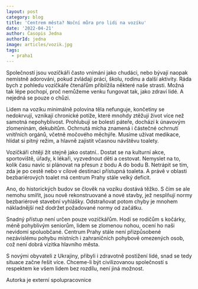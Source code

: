 ```yaml
---
layout: post
category: blog
title: 'Centrem města? Noční můra pro lidi na vozíku'
date: '2022-04-21'
author: Časopis Jedna
authorId: jedna
image: articles/vozik.jpg
tags:
  - praha1
---
```


Společností jsou vozíčkáři často vnímáni jako chudáci, nebo bývají naopak nemístně adorováni, pokud zvládají práci, školu, rodinu a další aktivity. Ráda bych z pohledu vozíčkáře čtenářům přiblížila některé naše strasti. Možná tak lépe pochopí, proč nemůžeme venku fungovat tak, jako zdraví lidé. A nejedná se pouze o chůzi.

Lidem na vozíku minimálně polovina těla nefunguje, končetiny se nedokrvují, vznikají chronické potíže, které mnohdy ztěžují život více než samotná nepohyblivost. Prohlubují se bolesti páteře, dochází k únavovým zlomeninám, dekubitům. Ochrnutá mícha znamená i částečné ochrnutí vnitřních orgánů, včetně močového měchýře. Musíme užívat medikace, hlídat si pitný režim, a hlavně zajistit včasnou návštěvu toalety. 

Vozíčkáři chtějí žít stejně jako ostatní.. Dostat se na kulturní akce, sportoviště, úřady, k lékaři, vyzvednout děti a cestovat. Nemyslet na to, kolik času navíc si plánovat na přesun z bodu A do bodu B. Netrápit se tím, zda je po cestě nebo v cílové destinaci přístupná toaleta. A právě v oblasti bezbariérových toalet má centrum Prahy stále velký deficit.

Ano, do historických budov se člověk na vozíku dostává těžko. S čím se ale nemohu smířit, jsou nově rekonstruované a nové stavby, jež nesplňují normy bezbariérové stavební vyhlášky. Odstraňovat potom chyby je mnohem nákladnější než dodržet požadované normy od začátku.

Snadný přístup není určen pouze vozíčkářům. Hodí se rodičům s kočárky, méně pohyblivým seniorům, lidem se zlomenou nohou, ocení ho naši nevidomí spoluobčané. Centrum Prahy stále není přizpůsobené nezávislému pohybu místních i zahraničních pohybově omezených osob, což není dobrá vizitka hlavního města. 

S novými obyvateli z Ukrajiny, přibyli i zdravotně postižení lidé, snad se tedy situace začne řešit více. Chceme-li být civilizovanou společností s respektem ke všem lidem bez rozdílu, není jiná možnost.

Autorka je externí spolupracovnice


